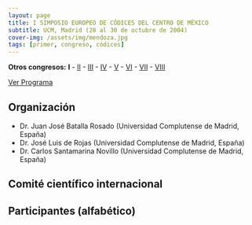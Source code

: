 ```yaml
---
layout: page
title: I SIMPOSIO EUROPEO DE CÓDICES DEL CENTRO DE MÉXICO
subtitle: UCM, Madrid (28 al 30 de octubre de 2004)
cover-img: /assets/img/mendoza.jpg
tags: [primer, congreso, códices]
---
```


**Otros congresos:** **I** - [II]() - [III]() - [IV]() - [V]() - [VI]() - [VII]() - [VIII]()

[Ver Programa](/congresos/codices/i/docs/I-Congreso-2004.pdf)


## Organización

 - Dr. Juan José Batalla Rosado (Universidad Complutense de Madrid, España)
 - Dr. José Luis de Rojas (Universidad Complutense de Madrid, España)
 - Dr. Carlos Santamarina Novillo (Universidad Complutense de Madrid, España)


## Comité científico internacional



## Participantes (alfabético)

